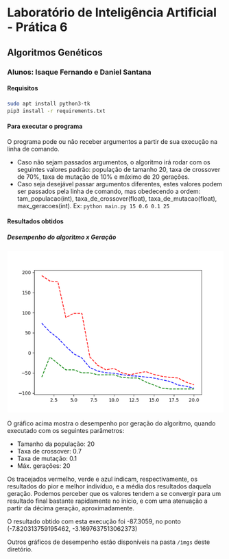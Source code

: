 # Laboratório de Inteligência Artificial - Prática 6
## Algoritmos Genéticos
### Alunos: Isaque Fernando e Daniel Santana

#### Requisitos
``` bash
sudo apt install python3-tk
pip3 install -r requirements.txt
```

#### Para executar o programa
O programa pode ou não receber argumentos a partir de sua execução na linha de comando.
- Caso não sejam passados argumentos, o algoritmo irá rodar com os seguintes valores padrão: população de tamanho 20, taxa de crossover de 70%, taxa de mutação de 10% e máximo de 20 gerações.
- Caso seja desejável passar argumentos diferentes, estes valores podem ser passados pela linha de comando, mas obedecendo a ordem: tam_populacao(int), taxa_de_crossover(float), taxa_de_mutacao(float), max_geracoes(int). Ex: `python main.py 15 0.6 0.1 25`

#### Resultados obtidos
##### Desempenho do algoritmo x Geração
![desempenho_ag](imgs/ev_ag_5.png)

O gráfico acima mostra o desempenho por geração do algoritmo, quando executado com os seguintes parâmetros:

- Tamanho da população: 20
- Taxa de crossover: 0.7
- Taxa de mutação: 0.1
- Máx. gerações: 20

Os tracejados vermelho, verde e azul indicam, respectivamente, os resultados do pior e melhor indivíduo, e a média dos resultados daquela geração.
Podemos perceber que os valores tendem a se convergir para um resultado final bastante rapidamente no início, e com uma atenuação a partir da décima geração, aproximadamente.

O resultado obtido com esta execução foi -87.3059, no ponto (-7.820313759195462, -3.1697637513062373)

Outros gráficos de desempenho estão disponíveis na pasta `/ìmgs` deste diretório.
